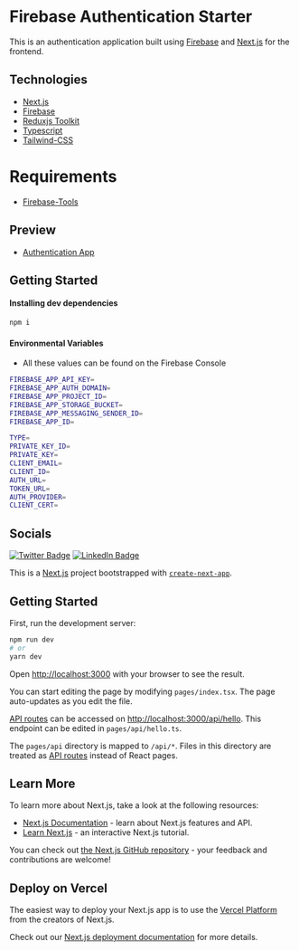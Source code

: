 # Firebase Authentication Starter

This is an authentication application built using [Firebase](https://firebase.google.com/) and [Next.js](https://nextjs.org/) for the frontend.

## Technologies
- [Next.js](https://nextjs.org/)
- [Firebase](https://firebase.google.com/)
- [Reduxjs Toolkit](https://redux-toolkit.js.org/)
- [Typescript](https://www.typescriptlang.org/)
- [Tailwind-CSS](https://tailwindcss.com/)

# Requirements
- [Firebase-Tools](https://firebase.google.com/docs/cli)

## Preview
- [Authentication App](https://zenauthapp.vercel.app/)

## Getting Started

#### Installing dev dependencies

```bash
npm i
```

#### Environmental Variables

- All these values can be found on the Firebase Console

```bash
FIREBASE_APP_API_KEY=
FIREBASE_APP_AUTH_DOMAIN=
FIREBASE_APP_PROJECT_ID=
FIREBASE_APP_STORAGE_BUCKET=
FIREBASE_APP_MESSAGING_SENDER_ID=
FIREBASE_APP_ID=

TYPE=
PRIVATE_KEY_ID=
PRIVATE_KEY=
CLIENT_EMAIL=
CLIENT_ID=
AUTH_URL=
TOKEN_URL=
AUTH_PROVIDER=
CLIENT_CERT=
```


## Socials
[![Twitter Badge](https://img.shields.io/badge/Twitter-Profile-informational?style=flat&logo=twitter&logoColor=white&color=1CA2F1)](https://twitter.com/dev_ants)
[![LinkedIn Badge](https://img.shields.io/badge/LinkedIn-Profile-informational?style=flat&logo=linkedin&logoColor=white&color=0D76A8)](https://www.linkedin.com/in/abdurrahman-aderinto/)







This is a [Next.js](https://nextjs.org/) project bootstrapped with [`create-next-app`](https://github.com/vercel/next.js/tree/canary/packages/create-next-app).

## Getting Started

First, run the development server:

```bash
npm run dev
# or
yarn dev
```

Open [http://localhost:3000](http://localhost:3000) with your browser to see the result.

You can start editing the page by modifying `pages/index.tsx`. The page auto-updates as you edit the file.

[API routes](https://nextjs.org/docs/api-routes/introduction) can be accessed on [http://localhost:3000/api/hello](http://localhost:3000/api/hello). This endpoint can be edited in `pages/api/hello.ts`.

The `pages/api` directory is mapped to `/api/*`. Files in this directory are treated as [API routes](https://nextjs.org/docs/api-routes/introduction) instead of React pages.

## Learn More

To learn more about Next.js, take a look at the following resources:

- [Next.js Documentation](https://nextjs.org/docs) - learn about Next.js features and API.
- [Learn Next.js](https://nextjs.org/learn) - an interactive Next.js tutorial.

You can check out [the Next.js GitHub repository](https://github.com/vercel/next.js/) - your feedback and contributions are welcome!

## Deploy on Vercel

The easiest way to deploy your Next.js app is to use the [Vercel Platform](https://vercel.com/new?utm_medium=default-template&filter=next.js&utm_source=create-next-app&utm_campaign=create-next-app-readme) from the creators of Next.js.

Check out our [Next.js deployment documentation](https://nextjs.org/docs/deployment) for more details.
